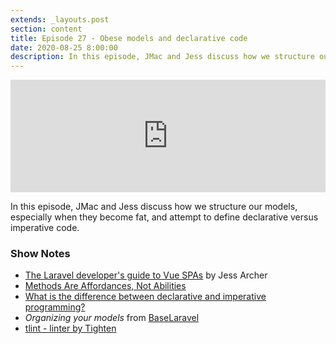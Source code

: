 ```yaml
---
extends: _layouts.post
section: content
title: Episode 27 - Obese models and declarative code
date: 2020-08-25 8:00:00
description: In this episode, JMac and Jess discuss how we structure our models, especially when they become fat, and attempt to define declarative versus imperative code.
---
```

<iframe src="https://share.transistor.fm/e/82a8f88f" width="100%" height="180" frameborder="0" scrolling="no" seamless="true" style="width:100%; height:180px;"></iframe>

In this episode, JMac and Jess discuss how we structure our models, especially when they become fat, and attempt to define declarative versus imperative code.

### Show Notes
- [The Laravel developer's guide to Vue SPAs](https://www.youtube.com/watch?v=Zv4bUXEwl20) by Jess Archer
- [Methods Are Affordances, Not Abilities](https://adamwathan.me/2017/01/24/methods-are-affordances-not-abilities/)
- [What is the difference between declarative and imperative programming?](https://stackoverflow.com/questions/1784664/what-is-the-difference-between-declarative-and-imperative-programming)
- _Organizing your models_ from [BaseLaravel](https://baselaravel.com/)
- [tlint - linter by Tighten](https://github.com/tightenco/tlint)
